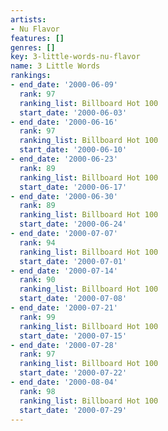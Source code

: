 ```yaml
---
artists:
- Nu Flavor
features: []
genres: []
key: 3-little-words-nu-flavor
name: 3 Little Words
rankings:
- end_date: '2000-06-09'
  rank: 97
  ranking_list: Billboard Hot 100
  start_date: '2000-06-03'
- end_date: '2000-06-16'
  rank: 97
  ranking_list: Billboard Hot 100
  start_date: '2000-06-10'
- end_date: '2000-06-23'
  rank: 89
  ranking_list: Billboard Hot 100
  start_date: '2000-06-17'
- end_date: '2000-06-30'
  rank: 89
  ranking_list: Billboard Hot 100
  start_date: '2000-06-24'
- end_date: '2000-07-07'
  rank: 94
  ranking_list: Billboard Hot 100
  start_date: '2000-07-01'
- end_date: '2000-07-14'
  rank: 90
  ranking_list: Billboard Hot 100
  start_date: '2000-07-08'
- end_date: '2000-07-21'
  rank: 99
  ranking_list: Billboard Hot 100
  start_date: '2000-07-15'
- end_date: '2000-07-28'
  rank: 97
  ranking_list: Billboard Hot 100
  start_date: '2000-07-22'
- end_date: '2000-08-04'
  rank: 98
  ranking_list: Billboard Hot 100
  start_date: '2000-07-29'
---
```


